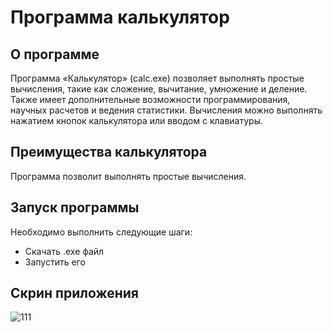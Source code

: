 # Программа калькулятор #
## О программе ##
Программа «Калькулятор» (calc.exe) позволяет выполнять простые вычисления, такие как сложение, вычитание, умножение и деление.
Также имеет дополнительные возможности программирования, научных расчетов и ведения статистики. Вычисления можно выполнять нажатием кнопок калькулятора или вводом с клавиатуры.
## Преимущества калькулятора ##
Программа позволит выполнять простые вычисления.
## Запуск программы ##
Необходимо выполнить следующие шаги:
* Скачать .exe файл
* Запустить его
## Скрин приложения ##
![111](https://user-images.githubusercontent.com/96310786/157687914-e364c186-3bba-4b7e-9653-480ff4851840.jpg)
